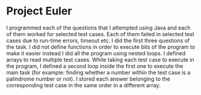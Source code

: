 # Project Euler
I programmed each of the questions that I attempted using Java and each of them worked for selected test cases. Each of them failed in selected test cases due to run-time errors, timeout etc. I did the first three questions of the task. I did not define functions in order to execute bits of the program to make it easier instead I did all the program using nested loops. I defined arrays to read multiple test cases. While taking each test case to execute in the program, I defined a second loop inside the first one to execute the main task (for example: finding whether a number within the test case is a palindrome number or not). I stored each answer belonging to the corresponding test case in the same order in a different array.
